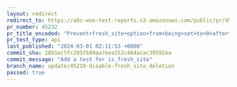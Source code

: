 ```yaml
---
layout: redirect
redirect_to: https://a8c-woo-test-reports.s3.amazonaws.com/public/pr/45232/api/index.html
pr_number: 45232
pr_title_encoded: "Prevent+fresh_site+option+from+being+set+to+0+after+WooCommerce+installation"
pr_test_type: api
last_published: "2024-03-01 02:11:53 +0000"
commit_sha: 2891ec5fc295f689aa7eea252c464acac39592ea
commit_message: "Add a test for is_fresh_site"
branch_name: update/45219-disable-fresh_site_deletion
passed: true
---
```

